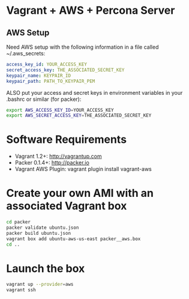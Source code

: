 # Vagrant + AWS + Percona Server

## AWS Setup

Need AWS setup with the following information in a file called ~/.aws_secrets:

```yaml
access_key_id: YOUR_ACCESS_KEY
secret_access_key: THE_ASSOCIATED_SECRET_KEY
keypair_name: KEYPAIR_ID
keypair_path: PATH_TO_KEYPAIR_PEM
```

ALSO put your access and secret keys in environment variables in your .bashrc or similar (for packer):

```bash
export AWS_ACCESS_KEY_ID=YOUR_ACCESS_KEY
export AWS_SECRET_ACCESS_KEY=THE_ASSOCIATED_SECRET_KEY
```

# Software Requirements

* Vagrant 1.2+: http://vagrantup.com
* Packer 0.1.4+: http://packer.io
* Vagrant AWS Plugin: vagrant plugin install vagrant-aws


# Create your own AMI with an associated Vagrant box

```bash
cd packer
packer validate ubuntu.json
packer build ubuntu.json
vagrant box add ubuntu-aws-us-east packer__aws.box
cd ..
```

# Launch the box

```bash
vagrant up --provider=aws
vagrant ssh
```
